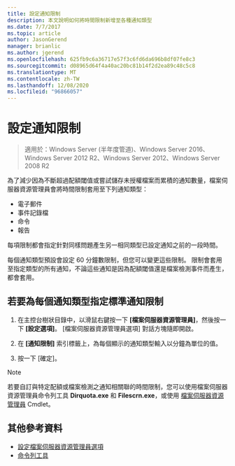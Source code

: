 ```yaml
---
title: 設定通知限制
description: 本文說明如何將時間限制新增至各種通知類型
ms.date: 7/7/2017
ms.topic: article
author: JasonGerend
manager: brianlic
ms.author: jgerend
ms.openlocfilehash: 625fb9c6a36717e57f3c6fd6da696b8df07fe8c3
ms.sourcegitcommit: d08965d64f4a40ac20bc81b14f2d2ea89c48c5c8
ms.translationtype: MT
ms.contentlocale: zh-TW
ms.lasthandoff: 12/08/2020
ms.locfileid: "96866057"
---
```

# <a name="configure-notification-limits"></a>設定通知限制

> 適用於：Windows Server (半年度管道)、Windows Server 2016、Windows Server 2012 R2、Windows Server 2012、Windows Server 2008 R2

為了減少因為不斷超過配額閾值或嘗試儲存未授權檔案而累積的通知數量，檔案伺服器資源管理員會將時間限制套用至下列通知類型：

-   電子郵件
-   事件記錄檔
-   命令
-   報告

每項限制都會指定針對同樣問題產生另一相同類型已設定通知之前的一段時間。

每個通知類型預設會設定 60 分鐘數限制，但您可以變更這些限制。 限制會套用至指定類型的所有通知，不論這些通知是因為配額閾值還是檔案檢測事件而產生，都會套用。

## <a name="to-specify-a-standard-notification-limit-for-each-notification-type"></a>若要為每個通知類型指定標準通知限制

1.  在主控台樹狀目錄中，以滑鼠右鍵按一下 **\[檔案伺服器資源管理員\]**，然後按一下 **\[設定選項\]**。 [檔案伺服器資源管理員選項] 對話方塊隨即開啟。

2.  在 **\[通知限制\]** 索引標籤上，為每個顯示的通知類型輸入以分鐘為單位的值。

3.  按一下 [確定]。

> [!Note]
> 若要自訂與特定配額或檔案檢測之通知相關聯的時間限制，您可以使用檔案伺服器資源管理員命令列工具 **Dirquota.exe** 和 **Filescrn.exe**，或使用 [檔案伺服器資源管理員](/powershell/module/fileserverresourcemanager/) Cmdlet。

## <a name="additional-references"></a>其他參考資料

-   [設定檔案伺服器資源管理員選項](setting-file-server-resource-manager-options.md)
-   [命令列工具](command-line-tools.md)
